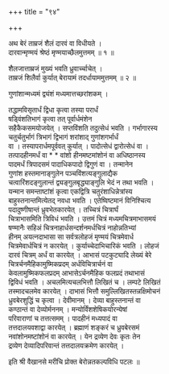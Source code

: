 +++
title = "९४"

+++
  
  
  
  
अथ बेरं ताम्रजं शैलं दारवं वा विधीयते ।  
दारवान्मृण्मयं श्रेष्ठं मृण्मयाच्छैलमुत्तमम् ॥ १ ॥  
  
शैलजात्ताम्रजं मुख्यं भवति ध्रुवार्च्चाचेत् ।  
ताम्रजं शिलैर्वा कुर्यात् बेरायामं तदर्धायाममुत्तमम् ॥ २ ॥  
  
गुणांशान्मध्यमं द्व्यंशं मध्यमात्तच्छरांशकम् ।  
  
तद्धामविसृतार्धं द्विधा कृत्वा तस्या परार्धं   
षड्विंशतिभागं कृत्वा तत् पूर्वार्धमंशेन  
सहैकैकसमयोजयेत् । सप्तविंशति तदुत्सेधं भवति । गर्भागारस्य   
चतुर्चतुर्भागं त्रिभागं द्विभागं शरांशाद् गुणांशगर्भार्धं   
वा । तस्यापरार्धमपूर्ववत् कुर्यात् । पादोत्सेधं द्वारोत्सेधं वा ।   
तत्पादहीनमर्धं वा * * वांशो हीनमष्टमांशोनं वा अधिष्ठानस्य   
पादमर्धं त्रिपादसमं पादाधिकपादो द्विगुणं वा । तन्मानेन   
गुणांश हस्तमानाङ्गुलेन पञ्चविंशत्यङ्गुलाद्यैक   
चत्वारिंशदङ्गुलान्तं द्व्यङ्गुलबृद्ध्याङ्गुलि भेदं न तथा भवति ।   
यन्मान समन्ताष्टांशं कृत्वा एकद्वित्रि चतुरंशाधिन्नेत्रांस्य   
बाहुस्तनान्तमित्येतद् नवधा भवति । एतेष्विष्टमानं विनिश्चित्य   
पदादुष्णीषान्तं ध्रुवभेतकारयेत् । तच्चित्रं चित्रार्घं   
चित्राभासमिति त्रिविधं भवति । उत्तमं चित्रं मध्यमचित्रमाभासमयं   
षण्मानैः सहिअं चित्रनाहार्धसन्दर्शनमर्धचित्रं नाहोन्नतिभ्यां   
हीनम् अयत्नदाभासा सा सर्वत्रलोहजं मृण्मयं चित्रमेवार्ध   
चित्रमेवार्धचित्रं न कारयेत् । कुर्याच्चेदाभिचारिकं भवति । लोहजं   
दारवं चित्रम् अर्धं वा कारयेत् । आभासं पटकुट्यादि लेख्यं बेरे   
चित्रर्चनमैहिकामुष्मिकप्रदम् अर्धविचित्रार्चनं वा   
केवलामुष्मिकफलप्रदम् आभासेऽर्चनमैहिक फलप्रदं तथाभासं   
द्विविधं भवति । अचलमित्यचलभित्तौ लिखितं च । लम्पटे लिखितं   
तस्मादचलमेव कारयेत् । दाभासं भित्तौ समुल्लिखितस्तन्नक्षिमोचनं   
ध्रुवबेरशुद्धिं च कृत्वा । देवीमानम् । देव्या बाहुस्तनान्तं वा   
कण्ठान्तं वा देव्योर्मननम् । मन्योर्विंशशेषिकयोरन्येषां   
परिवाराणां च तत्तत्समम् । पादहीनं मध्यपादं वा   
तत्तदालयवशाद्वा कारयेत् । ब्रह्माणं शङ्करं च ध्रुवबेरसमं   
नवांशोनमष्टांशोनं वा कारयेत् । येन द्रव्येण देवः कृतः तेन   
द्रव्येण देव्यादिपरिवान्तं तत्तदालयक्रमेण कारयेत् ।  
  
इति श्री वैखानसे मरीचि प्रोक्त बेरोन्नतकल्पविधि पटलः ॥   